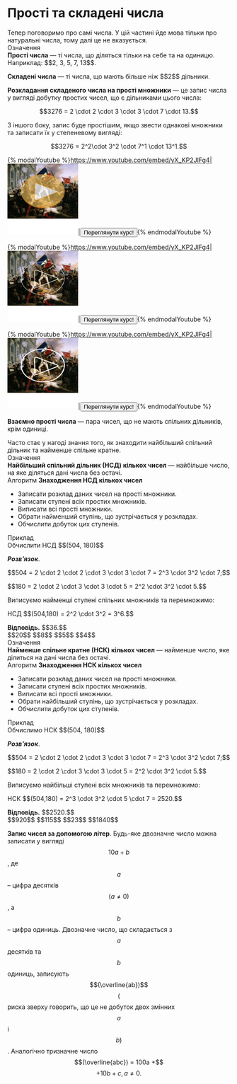 # Простi та складенi числа

<div class="space">Тепер поговоримо про самi числа. У цiй частинi йде мова тiльки про натуральнi числа, тому далi це не вказується.</div>

<div class="space">
<div class="eoz-wrap">
<span class="eoz">Означення</span>
<div class="eoz-text">
<b>Простi числа</b> — тi числа, що дiляться тiльки на себе та на одиницю. Наприклад: $$2, 3, 5, 7, 13$$.
<p><b>Складенi числа</b> — тi числа, що мають бiльше нiж $$2$$ дiльники.</p>
</div>
</div>
</div>

<div class="space"><b>Розкладання складеного числа на простi множники</b> — це запис числа у виглядi добутку простих чисел, що є дiльниками цього числа:</div>

<p align="center">$$3276 = 2 \cdot 2 \cdot 3 \cdot 3 \cdot 7 \cdot 13.$$</p>

<div class="space">З iншого боку, запис буде простiшим, якщо звести однаковi множники та записати їх у степеневому виглядi:</div>

<p align="center">$$3276 = 2^2\cdot 3^2 \cdot 7^1 \cdot 13^1.$$</p>

{% modalYoutube %}https://www.youtube.com/embed/yX_KP2JlFg4|<img width="160" height="160" src="../images/oval 4.svg" />|<a href="https://study.ed-era.com/courses/EdEra/M101/m101/about"><button class="but">Переглянути курс!</button></a>{% endmodalYoutube %} 

{% modalYoutube %}https://www.youtube.com/embed/yX_KP2JlFg4|<img width="160" height="160" src="../images/oval 5.svg" />|<a href="https://study.ed-era.com/courses/EdEra/M101/m101/about"><button class="but">Переглянути курс!</button></a>{% endmodalYoutube %}

{% modalYoutube %}https://www.youtube.com/embed/yX_KP2JlFg4|<img width="160" height="160" src="../images/oval 6.svg" />|<a href="https://study.ed-era.com/courses/EdEra/M101/m101/about"><button class="but">Переглянути курс!</button></a>{% endmodalYoutube %}

<b>Взаємно простi числа</b> — пара чисел, що не мають спiльних дiльникiв, крiм одиницi.

<div class="space">Часто стає у нагодi знання того, як знаходити найбiльший спiльний дiльник та найменше спiльне кратне.</div>

<div class="space">
<div class="eoz-wrap">
<span class="eoz">Означення</span> 
<div class="eoz-text">
<b>Найбiльший спiльний дiльник (НСД) кiлькох чисел</b> — найбiльше число, на яке дiляться данi числа без остачi.
</div>
</div>
</div>

<div class="space">
<div class="alg-wrap">
<span class="alg">Алгоритм</span> <b>Знаходження НСД кiлькох чисел</b>
<div class="alg-text">
<ul>
<li>Записати розклад даних чисел на простi множники.</li>
<li>Записати ступенi всiх простих множникiв.</li>
<li>Виписати всi простi множники.</li>
<li>Обрати найменший ступiнь, що зустрiчається у розкладах.</li>
<li>Обчислити добуток цих ступенiв.</li>
</ul>
</div>
</div>
</div>

<div class="space">
<div class="task-wrap">
<span class="task">Приклад</span> 
<div class="task-text">
Обчислити НСД $$(504, 180)$$
<p>
<b><i>Розв’язок</i></b>.</p> 
<p>
$$504 = 2 \cdot 2 \cdot 2 \cdot 3 \cdot 3 \cdot 7 = 2^3 \cdot 3^2 \cdot 7;$$</p>
<p>
$$180 = 2 \cdot 2 \cdot 3 \cdot 3 \cdot 5 = 2^2 \cdot 3^2 \cdot 5.$$</p>
<p>Виписуємо найменшi ступенi спiльних множникiв та перемножимо:</p>
<p>НСД $$(504,180) = 2^2 \cdot 3^2 = 3^6.$$</p>
<b>Вiдповiдь.</b> $$36.$$
</div>
</div>
</div>

<quiz name="question" correctLabel="correct" incorrectLabel="incorrect" checkLabel="check">
<question text="Який НСД чисел $$460$$ і $$280$$?" multiple>
<answer correct>$$20$$</answer>
<answer>$$8$$</answer>
<answer>$$5$$</answer>
<answer>$$4$$</answer>
</question>
</quiz>

<div class="space">
<div class="eoz-wrap">
<span class="eoz">Означення</span> 
<div class="eoz-text">
<b>Найменше спiльне кратне (НСК) кiлькох чисел</b> — найменше число, яке дiлиться на данi числа без остачi.
</div>
</div>
</div>

<div class="space">
<div class="alg-wrap">
<span class="alg">Алгоритм</span> <b>Знаходження НСК кiлькох чисел</b>
<div class="alg-text">
<ul>
<li>Записати розклад даних чисел на простi множники.</li>
<li>Записати ступенi всiх простих множникiв.</li>
<li>Виписати всi простi множники.</li>
<li>Обрати найбiльший ступiнь, що зустрiчається у розкладах.</li>
<li>Обчислити добуток цих ступенiв.</li>
</ul>
</div>
</div>
</div>

<div class="space">
<div class="task-wrap">
<span class="task">Приклад</span> 
<div class="task-text">
Обчислимо НСК $$(504, 180)$$
<p>
<b><i>Розв’язок</i></b>.</p> 
<p>
$$504 = 2 \cdot 2 \cdot 2 \cdot 3 \cdot 3 \cdot 7 = 2^3 \cdot 3^2 \cdot 7;$$</p>
<p>
$$180 = 2 \cdot 2 \cdot 3 \cdot 3 \cdot 5 = 2^2 \cdot 3^2 \cdot 5.$$</p>
<p>Виписуємо найбiльшi ступенi всiх множникiв та перемножимо:</p>
<p>НСК $$(504,180) = 2^3 \cdot 3^2 \cdot 5 \cdot 7 = 2520.$$</p>
<b>Вiдповiдь.</b> $$2520.$$
</div>
</div>
</div>

<quiz name="question" correctLabel="correct" incorrectLabel="incorrect" checkLabel="check">
<question text="Який НСК чисел $$115$$ і $$920$$?" multiple>
<answer correct>$$920$$</answer>
<answer>$$115$$</answer>
<answer>$$23$$</answer>
<answer>$$1840$$</answer>
</question>
</quiz>

**Запис чисел за допомогою лiтер**. Будь-яке двозначне число можна записати у виглядi $$10a+b$$, де $$a$$ – цифра десяткiв $$(a\neq0)$$, а $$b$$ – цифра одиниць. Двозначне число, що складається з $$a$$ десяткiв та $$b$$ одиниць, записують $$(\overline{ab})$$ $$($$риска зверху говорить,
що це не добуток двох змiнних $$a$$ i $$b)$$. Аналогiчно тризначне число $$(\overline{abc}) = 100a +$$ $$+ 10b + c, a \neq 0.$$
